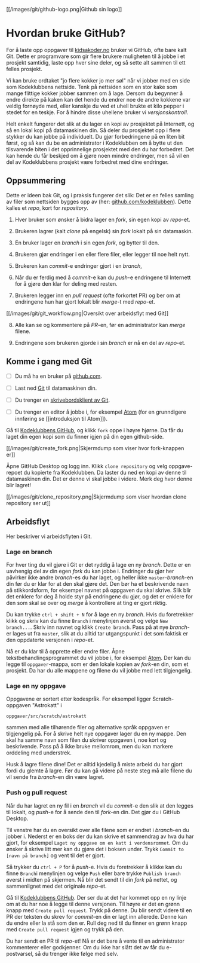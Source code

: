 
[[/images/git/github-logo.png|Github sin logo]]


# Hvordan bruke GitHub?

For å laste opp oppgaver til [kidsakoder.no](http://oppgaver.kidsakoder.no)
bruker vi GitHub, ofte bare kalt Git. Dette er programvare som gir flere brukere
muligheten til å jobbe i et prosjekt samtidig, laste opp hver sine deler, og så
sette alt sammen til ett felles prosjekt.

Vi kan bruke ordtaket "jo flere kokker jo mer søl" når vi jobber med en side som
Kodeklubbens nettside. Tenk på nettsiden som en stor kake som mange flittige
kokker jobber sammen om å lage. Dersom du begynner å endre direkte på kaken kan
det hende du endrer noe de andre kokkene var veldig fornøyde med, eller kanskje
du ved et uhell brukte et kilo pepper i stedet for en teskje. For å hindre disse
uhellene bruker vi _versjonskontroll_.

Helt enkelt fungerer det slik at du lager en kopi av prosjektet på Internett, og
så en lokal kopi på datamaskinen din. Så deler du prosjektet opp i flere stykker
du kan jobbe på individuelt. Du gjør forbedringene på en liten bit først, og så
kan du be en administrator i Kodeklubben om å bytte ut den tilsvarende biten i
det opprinnelige prosjektet med den du har forbedret. Det kan hende du får
beskjed om å gjøre noen mindre endringer, men så vil en del av Kodeklubbens
prosjekt være forbedret med dine endringer.

## Oppsummering

Dette er ideen bak Git, og i praksis fungerer det slik: Det er en felles samling
av filer som nettsiden bygges opp av (her:
[github.com/kodeklubben](https://github.com/kodeklubben/oppgaver)). Dette kalles
et _repo_, kort for _repository_.

1. Hver bruker som ønsker å bidra lager en _fork_, sin egen kopi av _repo_-et.

2. Brukeren lagrer (kalt _clone_ på engelsk) sin _fork_ lokalt på sin
   datamaskin.

2. En bruker lager en _branch_ i sin egen _fork_, og bytter til den.

4. Brukeren gjør endringer i en eller flere filer, eller legger til noe helt nytt.

3. Brukeren kan _commit_-e endringer gjort i en _branch_,

6. Når du er ferdig med å _commit_-e kan du _push_-e endringene til Internett for
   å gjøre den klar for deling med resten.

6. Brukeren legger inn en _pull request_ (ofte forkortet PR) og ber om at
   endringene hun har gjort lokalt blir _merge_-t med _repo_-et.

  [[/images/git/git_workflow.png|Oversikt over arbeidsflyt med Git]]

8. Alle kan se og kommentere på _PR_-en, før en administrator kan _merge_ filene.

9. Endringene som brukeren gjorde i sin _branch_ er nå en del av _repo_-et.

## Komme i gang med Git

- [ ] Du må ha en bruker på [github.com](www.github.com).

- [ ] Last ned [Git](https://git-scm.com/downloads) til datamaskinen din.

- [ ] Du trenger en [skrivebordsklient av Git](https://desktop.github.com/).

- [ ] Du trenger en editor å jobbe i, for eksempel [Atom](https://atom.io/) (for
      en grunndigere innføring se [[introduksjon til Atom]]).

Gå til [Kodeklubbens GitHub](https://github.com/kodeklubben/oppgaver), og klikk
`fork` oppe i høyre hjørne. Da får du laget din egen kopi som du finner igjen på
din egen github-side.

[[/images/git/create_fork.png|Skjermdump som viser hvor fork-knappen er]]

Åpne GitHub Desktop og logg inn. Klikk `clone repository` og velg oppgave-repoet
du kopierte fra Kodeklubben. Da laster du ned en kopi av denne til datamaskinen
din. Det er denne vi skal jobbe i videre. Merk deg hvor denne blir lagret!

[[/images/git/clone_repository.png|Skjermdump som viser hvordan clone repository ser ut]]

## Arbeidsflyt

Her beskriver vi arbeidsflyten i Git.

### Lage en branch

For hver ting du vil gjøre i Git er det ryddig å lage en ny _branch_. Dette er
en uavhengig del av din egen _fork_ du kan jobbe i. Endringer du gjør her
påvirker ikke andre _branch_-es du har laget, og heller ikke
`master`-_branch_-en din før du er klar for at den skal gjøre det. Den bør ha et
beskrivende navn på stikkordsform, for eksempel navnet på oppgaven du skal
skrive. Slik blir det enklere for deg å holde styr på endringene du gjør, og det
er enklere for den som skal se over og _merge_ å kontrollere at ting er gjort
riktig.

Du kan trykke `ctrl + shift + N` for å lage en ny _branch_. Hvis du foretrekker
klikk og skriv kan du finne `Branch` i menylinjen øverst og velge `New
branch...`. Skriv inn navnet og klikk `Create branch`. Pass på at nye
_branch_-er lages ut fra `master`, slik at du alltid tar utgangspunkt i det som
faktisk er den oppdaterte versjonen i _repo_-et.

Nå er du klar til å opprette eller endre filer. Åpne tekstbehandlingsprogrammet
du vil jobbe i, for eksempel [Atom](guide_bruk_atom.md). Der kan du legge til
`oppgaver`-mappa, som er den lokale kopien av _fork_-en din, som et prosjekt. Da
har du alle mappene og filene du vil jobbe med lett tilgjengelig.

### Lage en ny oppgave

Oppgavene er sortert etter kodespråk. For eksempel ligger Scratch-oppgaven
"Astrokatt" i

```
oppgaver/src/scratch/astrokatt
```

sammen med alle tilhørende filer og alternative språk oppgaven er tilgjengelig
på. For å skrive helt nye oppgaver lager du en ny mappe. Den skal ha samme navn
som filen du skriver oppgaven i, noe kort og beskrivende. Pass på å ikke bruke
mellomrom, men du kan markere orddeling med understrek.

Husk å lagre filene dine! Det er alltid kjedelig å miste arbeid du har gjort
fordi du glemte å lagre. Før du kan gå videre på neste steg må alle filene du
vil sende fra _branch_-en din være lagret.

### Push og pull request

Når du har lagret en ny fil i en _branch_ vil du _commit_-e den slik at den
legges til lokalt, og _push_-e for å sende den til _fork_-en din. Det gjør du i
GitHub Desktop.

Til venstre har du en oversikt over alle filene som er endret i _branch_-en du
jobber i. Nederst er en boks der du kan skrive et sammendrag av hva du har
gjort, for eksempel `Laget ny oppgave om en katt i verdensrommet`. Om du ønsker
å skrive litt mer kan du gjøre det i boksen under. Trykk `Commit to [navn på
branch]` og vent til det er gjort.

Så trykker du `ctrl + P` for å _push_-e. Hvis du foretrekker å klikke kan du
finne `Branch`i menylinjen og velge `Push` eller bare trykke `Publish branch`
øverst i midten på skjermen. Nå blir det sendt til din _fork_ på nettet, og
sammenlignet med det originale _repo_-et.

Gå til [Kodeklubbens GitHub](https://github.com/kodeklubben/oppgaver). Der ser
du at det har kommet opp en ny linje om at du har noe å legge til denne
versjonen. Til høyre er det en grønn knapp med `Create pull request`. Trykk på
denne. Du blir sendt videre til en PR der teksten du skrev for _commit_-en din
er lagt inn allerede. Denne kan du endre eller la stå som den er. Rull deg ned
til du finner en grønn knapp med `Create pull request` igjen og trykk på den.

Du har sendt en PR til _repo_-et! Nå er det bare å vente til en administrator
kommenterer eller godkjenner. Om du ikke har slått det av får du e-postvarsel,
så du trenger ikke følge med selv.


